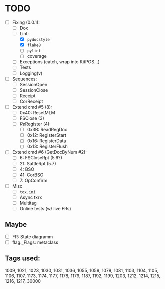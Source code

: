 # TODO

- [ ] Fixing (0.0.1):
  + [ ] Dox
  + [ ] Lint:
    - [x] `pydocstyle`
    - [x] `flake8`
    - [ ] `pylint`
    - [ ] coverage
  + [ ] Exceptions (catch, wrap into KitPOS&hellip;)
  + [ ] Tests
  + [ ] Logging(v)
- [ ] Sequences:
  + [ ] SessionOpen
  + [ ] SessionClose
  + [ ] Receipt
  + [ ] CorReceipt
- [ ] Extend cmd #5 (8):
  + [ ] 0x40: ResetMLM
  + [ ] FSClose (3)
  + [ ] *Re*Register (4):
    - [ ] 0x3B: ReadRegDoc
    - [ ] 0x12: RegisterStart
    - [ ] 0x16: RegisterData
    - [ ] 0x13: RegisterFlush
- [ ] Extend cmd #6 (GetDocByNum #2):
  + [ ]  6: FSCloseRpt (5.6?)
  + [ ] 21: SattleRpt (5.7)
  + [ ]  4: BSO
  + [ ] 41: CorBSO
  + [ ]  7: OpConfirm
- [ ] Misc
  + [ ] `tox.ini`
  + [ ] Async txrx
  + [ ] Multitag
  + [ ] Online tests (w/ live FRs)

## Maybe
- [ ] FR: State diagramm
- [ ] flag._Flags: metaclass

## Tags used:
1009, 1021, 1023, 1030, 1031, 1036, 1055, 1059, 1079, 1081,
1103, 1104, 1105, 1106, 1107, 1173, 1174, 1177, 1178, 1179,
1187, 1192, 1199, 1203, 1212, 1214, 1215, 1216, 1217, 30000
